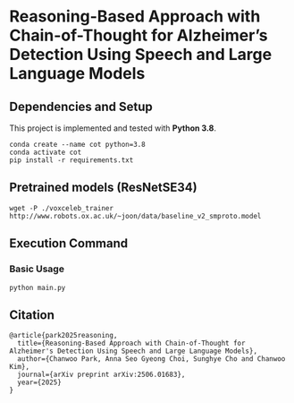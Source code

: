 # Reasoning-Based Approach with Chain-of-Thought for Alzheimer’s Detection Using Speech and Large Language Models

## Dependencies and Setup
This project is implemented and tested with **Python 3.8**. 

```
conda create --name cot python=3.8
conda activate cot
pip install -r requirements.txt
```

## Pretrained models (ResNetSE34)

```
wget -P ./voxceleb_trainer http://www.robots.ox.ac.uk/~joon/data/baseline_v2_smproto.model
```

## Execution Command

### Basic Usage
```
python main.py
```

## Citation
```
@article{park2025reasoning,
  title={Reasoning-Based Approach with Chain-of-Thought for Alzheimer's Detection Using Speech and Large Language Models},
  author={Chanwoo Park, Anna Seo Gyeong Choi, Sunghye Cho and Chanwoo Kim},
  journal={arXiv preprint arXiv:2506.01683},
  year={2025}
}
```